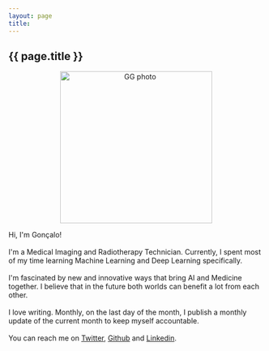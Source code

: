 ```yaml
---
layout: page
title: 
---
```


<article class="page">
  <h1 class="page-title">{{ page.title }}</h1>

  <center><img src="{{ '/assets/GG_photo.jpg' | relative_url }}" alt="GG photo" width="300" height="300" /></center>

  <p>Hi, I'm Gonçalo! <br>
  <br>
  I'm a Medical Imaging and Radiotherapy Technician. Currently, I spent most of my time learning Machine Learning and Deep Learning specifically. <br>
  <br>
  I'm fascinated by new and innovative ways that bring AI and Medicine together. I believe that in the future both worlds can benefit a lot from each other. <br>
  <br>
  I love writing. Monthly, on the last day of the month, I publish a monthly update of the current month to keep myself accountable.<br>
  <br>
  You can reach me on <a href="https://twitter.com/GCJGoncalves">Twitter</a>, <a href="https://github.com/GoncaloCJG">Github</a> and <a href="https://www.linkedin.com/in/gon%C3%A7alo-gon%C3%A7alves-6b4409200/">Linkedin</a>.
  </p>

</article>